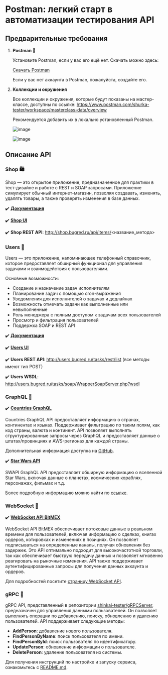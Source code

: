 # Postman: легкий старт в автоматизации тестирования API

## Предварительные требования

1. **Postman  :rocket:**

   Установите Postman, если у вас его ещё нет. Скачать можно здесь:
   
   [Скачать Postman](https://www.postman.com/downloads/)
   
   Если у вас нет аккаунта в Postman, пожалуйста, создайте его.


2. **Коллекции и окружения**

   Все коллекции и окружения, которые будут показаны на мастер-классе, доступны по ссылке: https://www.postman.com/shurka-tester/workspace/masterclass-data/overview
   
   Рекомендуется добавить их в локально установленный Postman.
   
   ![image](https://github.com/user-attachments/assets/360082c1-98f2-435c-8dca-be04e45107e5)

   ![image](https://github.com/user-attachments/assets/c40f8524-ce7f-4183-be94-5c7316012807)


## Описание API

### Shop 🛍️

Shop — это открытое приложение, предназначенное для практики в тест-дизайне и работе с REST и SOAP запросами. Приложение симулирует обычный интернет-магазин, позволяя создавать, изменять, удалять товары, а также проверять изменения в базе данных.

:heavy_check_mark: **[Документация](https://okiseleva.blogspot.com/2020/06/shop-soap-rest.html)**

:heavy_check_mark: **[Shop UI](http://shop.bugred.ru/)**

:heavy_check_mark: **Shop REST API**: http://shop.bugred.ru/api/items/<название_метода>

### Users 👥

Users — это приложение, напоминающее телефонный справочник, которое предоставляет обширный функционал для управления задачами и взаимодействия с пользователями.

Основные возможности:

- Создание и назначение задач исполнителям
- Планирование задач с помощью cron-выражения
- Уведомления для исполнителей о задачах и дедлайнах
- Возможность отмечать задачи как выполненные или невыполненные
- Роль менеджера с полным доступом к задачам всех пользователей
- Просмотр и фильтрация пользователей
- Поддержка SOAP и REST API


:heavy_check_mark: **[Документация](https://okiseleva.blogspot.com/2017/04/users-soap-rest.html)**

:heavy_check_mark: **[Users UI](http://users.bugred.ru/)**

:heavy_check_mark: **Users REST API**: http://users.bugred.ru/tasks/rest/list (все методы имеют тип POST)

:heavy_check_mark: **Users WSDL**: http://users.bugred.ru/tasks/soap/WrapperSoapServer.php?wsdl


### GraphQL :stars:

:heavy_check_mark: **[Countries GraphQL](https://countries.trevorblades.com)**
  
  Countries GraphQL API предоставляет информацию о странах, континентах и языках. Поддерживает фильтрацию по таким полям, как код страны, валюта и континент. API позволяет выполнять структурированные запросы через GraphQL и
  предоставляет данные о штатах/провинциях и AWS-регионах для каждой страны.
  
  Дополнительная информация доступна на [GitHub](https://github.com/trevorblades/countries).
  
:heavy_check_mark: **[Star Wars API](https://swapi-graphql.netlify.app/.netlify/functions/index)**

  SWAPI GraphQL API предоставляет обширную информацию о вселенной Star Wars, включая данные о планетах, космических кораблях, персонажах, фильмах и т.д.

  Более подробную информацию можно найти по [ссылке](https://studio.apollographql.com/public/star-wars-swapi/variant/current/home).
  

### WebSocket :speech_balloon:

:heavy_check_mark: **[WebSocket API BitMEX](wss://ws.bitmex.com/realtime)**

WebSocket API BitMEX обеспечивает потоковые данные в реальном времени для пользователей, включая информацию о сделках, книгах ордеров, котировках и изменениях в позициях. Он позволяет подписываться на определенные каналы, получая обновления без задержек. Это API оптимально подходит для высокочастотной торговли, так как обеспечивает быструю передачу данных и позволяет мгновенно реагировать на рыночные изменения. API также поддерживает аутентифицированные запросы для получения данных аккаунта и ордеров.

Для подробностей посетите [страницу WebSocket API](https://www.bitmex.com/app/wsAPI).

### gRPC :arrows_counterclockwise:

gRPC API, представленный в репозитории [shinkai-tester/gRPCServer](https://github.com/shinkai-tester/gRPCServer), предназначен для управления данными пользователей. Он позволяет выполнять операции по добавлению, поиску, обновлению и удалению пользователей. API поддерживает следующие методы:

- **AddPerson**: добавление нового пользователя.
- **FindPersonByName**: поиск пользователя по имени.
- **FindPersonById**: поиск пользователя по идентификатору.
- **UpdatePerson**: обновление информации о пользователе.
- **DeletePerson**: удаление пользователя из системы.

Для получения инструкций по настройке и запуску сервиса, ознакомьтесь с [README.md](https://github.com/shinkai-tester/gRPCServer/blob/main/README.md).


